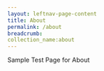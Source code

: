 ```yaml
---
layout: leftnav-page-content
title: About
permalink: /about
breadcrumb: 
collection_name:about
---
```


Sample Test Page for About
